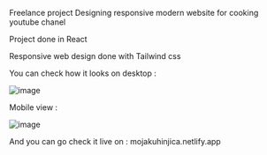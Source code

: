 Freelance project 
Designing responsive modern website for cooking youtube chanel

Project done in React

Responsive web design done with Tailwind css

You can check how it looks on desktop : 

![image](https://user-images.githubusercontent.com/62839581/115958118-5b97e480-a506-11eb-8308-6633764775c0.png)


Mobile view : 


![image](https://user-images.githubusercontent.com/62839581/115958143-7702ef80-a506-11eb-9fec-e4ffb875c283.png)


And you can go check it live on : mojakuhinjica.netlify.app
